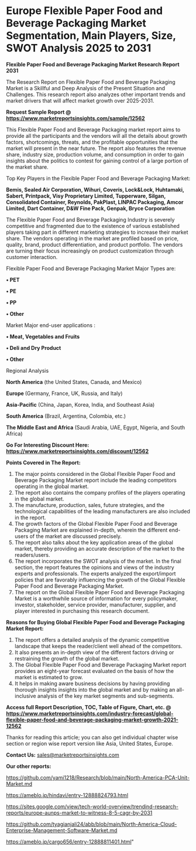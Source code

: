 # Europe Flexible Paper Food and Beverage Packaging Market Segmentation, Main Players, Size, SWOT Analysis 2025 to 2031

<strong>Flexible Paper Food and Beverage Packaging Market Research Report 2031</strong>

The Research Report on Flexible Paper Food and Beverage Packaging Market is a Skillful and Deep Analysis of the Present Situation and Challenges. This research report also analyzes other important trends and market drivers that will affect market growth over 2025-2031.

<strong>Request Sample Report @ <a href=https://www.marketreportsinsights.com/sample/12562>https://www.marketreportsinsights.com/sample/12562</a></strong>

This Flexible Paper Food and Beverage Packaging market report aims to provide all the participants and the vendors will all the details about growth factors, shortcomings, threats, and the profitable opportunities that the market will present in the near future. The report also features the revenue share, industry size, production volume, and consumption in order to gain insights about the politics to contest for gaining control of a large portion of the market share.

Top Key Players in the Flexible Paper Food and Beverage Packaging Market:

<strong>Bemis, Sealed Air Corporation, Wihuri, Coveris, Lock&Lock, Huhtamaki, Sabert, Printpack, Visy Proprietary Limited, Tupperware, Silgan, Consolidated Container, Reynolds, PakPlast, LINPAC Packaging, Amcor Limited, Dart Container, D&W Fine Pack, Genpak, Bryce Corporation</strong>

The Flexible Paper Food and Beverage Packaging Industry is severely competitive and fragmented due to the existence of various established players taking part in different marketing strategies to increase their market share. The vendors operating in the market are profiled based on price, quality, brand, product differentiation, and product portfolio. The vendors are turning their focus increasingly on product customization through customer interaction.

Flexible Paper Food and Beverage Packaging Market Major Types are:

<strong>• PET

• PE

• PP

• Other</strong>

Market Major end-user applications :

<strong>• Meat, Vegetables and Fruits

• Deli and Dry Product

• Other</strong>

Regional Analysis

</u><strong><b>North America</b></strong> (the United States, Canada, and Mexico)

<strong><b>Europe </b></strong>(Germany, France, UK, Russia, and Italy)

<strong><b>Asia-Pacific</b></strong> (China, Japan, Korea, India, and Southeast Asia)

<strong><b>South America</b></strong> (Brazil, Argentina, Colombia, etc.)

<strong><b>The Middle East and Africa</b></strong> (Saudi Arabia, UAE, Egypt, Nigeria, and South Africa)

<strong>Go For Interesting Discount Here: <a href=https://www.marketreportsinsights.com/discount/12562>https://www.marketreportsinsights.com/discount/12562</a></strong>

<strong>Points Covered in The Report:</strong>
<ol>
  <li>The major points considered in the Global Flexible Paper Food and Beverage Packaging Market report include the leading competitors operating in the global market.</li>
  <li>The report also contains the company profiles of the players operating in the global market.</li>
  <li>The manufacture, production, sales, future strategies, and the technological capabilities of the leading manufacturers are also included in the report.</li>
  <li>The growth factors of the Global Flexible Paper Food and Beverage Packaging Market are explained in-depth, wherein the different end-users of the market are discussed precisely.</li>
  <li>The report also talks about the key application areas of the global market, thereby providing an accurate description of the market to the readers/users.</li>
  <li>The report incorporates the SWOT analysis of the market. In the final section, the report features the opinions and views of the industry experts and professionals. The experts analyzed the export/import policies that are favorably influencing the growth of the Global Flexible Paper Food and Beverage Packaging Market.</li>
  <li>The report on the Global Flexible Paper Food and Beverage Packaging Market is a worthwhile source of information for every policymaker, investor, stakeholder, service provider, manufacturer, supplier, and player interested in purchasing this research document.</li>
</ol>
<strong>Reasons for Buying Global Flexible Paper Food and Beverage Packaging Market Report:</strong>

<ol>
  <li>The report offers a detailed analysis of the dynamic competitive landscape that keeps the reader/client well ahead of the competitors.</li>
  <li>It also presents an in-depth view of the different factors driving or restraining the growth of the global market.</li>
  <li>The Global Flexible Paper Food and Beverage Packaging Market report provides an eight-year forecast evaluated on the basis of how the market is estimated to grow.</li>
  <li>It helps in making aware business decisions by having providing thorough insights insights into the global market and by making an all-inclusive analysis of the key market segments and sub-segments.</li>
</ol>
<strong>Access full Report Description, TOC, Table of Figure, Chart, etc. @ <a href=https://www.marketreportsinsights.com/industry-forecast/global-flexible-paper-food-and-beverage-packaging-market-growth-2021-12562>https://www.marketreportsinsights.com/industry-forecast/global-flexible-paper-food-and-beverage-packaging-market-growth-2021-12562</a></strong>


Thanks for reading this article; you can also get individual chapter wise section or region wise report version like Asia, United States, Europe.

<strong>Contact Us:</strong>
sales@marketreportsinsights.com

<strong>Our other reports:</strong>

<a href=https://github.com/yami1218/Research/blob/main/North-America-PCA-Unit-Market.md>https://github.com/yami1218/Research/blob/main/North-America-PCA-Unit-Market.md</a>

<a href=https://ameblo.jp/hindavi/entry-12888824793.html>https://ameblo.jp/hindavi/entry-12888824793.html</a>

<a href=https://sites.google.com/view/tech-world-overview/trendind-research-reports/europe-aunps-market-to-witness-8-5-cagr-by-2031>https://sites.google.com/view/tech-world-overview/trendind-research-reports/europe-aunps-market-to-witness-8-5-cagr-by-2031</a>

<a href=https://github.com/tyagianjali24/abb/blob/main/North-America-Cloud-Enterprise-Management-Software-Market.md>https://github.com/tyagianjali24/abb/blob/main/North-America-Cloud-Enterprise-Management-Software-Market.md</a>

<a href=https://ameblo.jp/cargo656/entry-12888811401.html>https://ameblo.jp/cargo656/entry-12888811401.html</a>"
